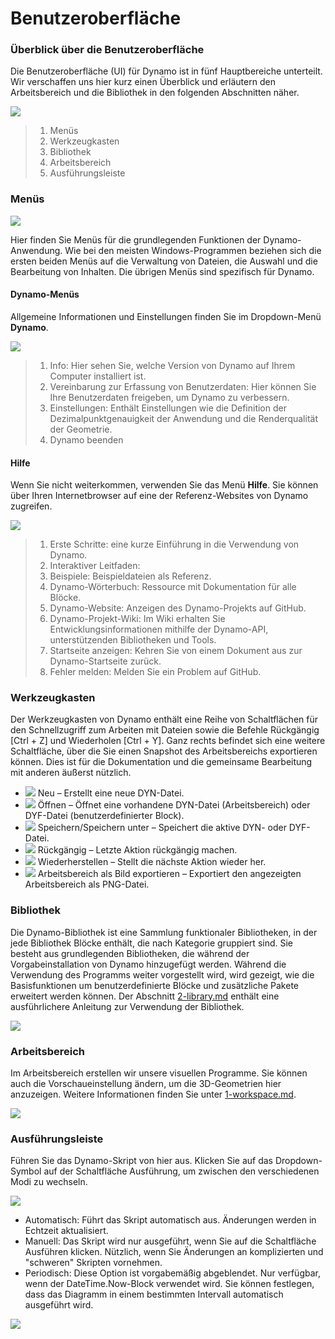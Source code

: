# Benutzeroberfläche

### Überblick über die Benutzeroberfläche

Die Benutzeroberfläche (UI) für Dynamo ist in fünf Hauptbereiche unterteilt. Wir verschaffen uns hier kurz einen Überblick und erläutern den Arbeitsbereich und die Bibliothek in den folgenden Abschnitten näher.

![](<images/user interface - ui.jpg>)

> 1. Menüs
> 2. Werkzeugkasten
> 3. Bibliothek
> 4. Arbeitsbereich
> 5. Ausführungsleiste

### Menüs

![](<images/user interface - menu.jpg>)

Hier finden Sie Menüs für die grundlegenden Funktionen der Dynamo-Anwendung. Wie bei den meisten Windows-Programmen beziehen sich die ersten beiden Menüs auf die Verwaltung von Dateien, die Auswahl und die Bearbeitung von Inhalten. Die übrigen Menüs sind spezifisch für Dynamo.

#### Dynamo-Menüs

Allgemeine Informationen und Einstellungen finden Sie im Dropdown-Menü **Dynamo**.

![](<images/user interface - dynamo menu.jpg>)

> 1. Info: Hier sehen Sie, welche Version von Dynamo auf Ihrem Computer installiert ist.
> 2. Vereinbarung zur Erfassung von Benutzerdaten: Hier können Sie Ihre Benutzerdaten freigeben, um Dynamo zu verbessern.
> 3. Einstellungen: Enthält Einstellungen wie die Definition der Dezimalpunktgenauigkeit der Anwendung und die Renderqualität der Geometrie.
> 4. Dynamo beenden

#### Hilfe

Wenn Sie nicht weiterkommen, verwenden Sie das Menü **Hilfe**. Sie können über Ihren Internetbrowser auf eine der Referenz-Websites von Dynamo zugreifen.

![](<images/user interface - help menu.jpg>)

> 1. Erste Schritte: eine kurze Einführung in die Verwendung von Dynamo.
> 2. Interaktiver Leitfaden:
> 3. Beispiele: Beispieldateien als Referenz.
> 4. Dynamo-Wörterbuch: Ressource mit Dokumentation für alle Blöcke.
> 5. Dynamo-Website: Anzeigen des Dynamo-Projekts auf GitHub.
> 6. Dynamo-Projekt-Wiki: Im Wiki erhalten Sie Entwicklungsinformationen mithilfe der Dynamo-API, unterstützenden Bibliotheken und Tools.
> 7. Startseite anzeigen: Kehren Sie von einem Dokument aus zur Dynamo-Startseite zurück.
> 8. Fehler melden: Melden Sie ein Problem auf GitHub.

### Werkzeugkasten

Der Werkzeugkasten von Dynamo enthält eine Reihe von Schaltflächen für den Schnellzugriff zum Arbeiten mit Dateien sowie die Befehle Rückgängig \[Ctrl + Z] und Wiederholen \[Ctrl + Y]. Ganz rechts befindet sich eine weitere Schaltfläche, über die Sie einen Snapshot des Arbeitsbereichs exportieren können. Dies ist für die Dokumentation und die gemeinsame Bearbeitung mit anderen äußerst nützlich.

* ![](<images/user interface - new file.jpg>) Neu – Erstellt eine neue DYN-Datei.
* ![](<images/user interface - open (1).jpg>) Öffnen – Öffnet eine vorhandene DYN-Datei (Arbeitsbereich) oder DYF-Datei (benutzerdefinierter Block).
* ![](<images/user interface - save.jpg>) Speichern/Speichern unter – Speichert die aktive DYN- oder DYF-Datei.
* ![](<images/user interface - undo.jpg>) Rückgängig – Letzte Aktion rückgängig machen.
* ![](<images/user interface - redo.jpg>) Wiederherstellen – Stellt die nächste Aktion wieder her.
* ![](<images/user interface - screenshot.jpg>) Arbeitsbereich als Bild exportieren – Exportiert den angezeigten Arbeitsbereich als PNG-Datei.

### Bibliothek

Die Dynamo-Bibliothek ist eine Sammlung funktionaler Bibliotheken, in der jede Bibliothek Blöcke enthält, die nach Kategorie gruppiert sind. Sie besteht aus grundlegenden Bibliotheken, die während der Vorgabeinstallation von Dynamo hinzugefügt werden. Während die Verwendung des Programms weiter vorgestellt wird, wird gezeigt, wie die Basisfunktionen um benutzerdefinierte Blöcke und zusätzliche Pakete erweitert werden können. Der Abschnitt [2-library.md](2-library.md "mention") enthält eine ausführlichere Anleitung zur Verwendung der Bibliothek.

![](<images/user interface - library.jpg>)

### Arbeitsbereich

Im Arbeitsbereich erstellen wir unsere visuellen Programme. Sie können auch die Vorschaueinstellung ändern, um die 3D-Geometrien hier anzuzeigen. Weitere Informationen finden Sie unter [1-workspace.md](1-workspace.md "mention").

![](<images/user interface - workspace.gif>)

### Ausführungsleiste

Führen Sie das Dynamo-Skript von hier aus. Klicken Sie auf das Dropdown-Symbol auf der Schaltfläche Ausführung, um zwischen den verschiedenen Modi zu wechseln.

![](<images/user interface - execution bar.gif>)

* Automatisch: Führt das Skript automatisch aus. Änderungen werden in Echtzeit aktualisiert.
* Manuell: Das Skript wird nur ausgeführt, wenn Sie auf die Schaltfläche Ausführen klicken. Nützlich, wenn Sie Änderungen an komplizierten und "schweren" Skripten vornehmen.
* Periodisch: Diese Option ist vorgabemäßig abgeblendet. Nur verfügbar, wenn der DateTime.Now-Block verwendet wird. Sie können festlegen, dass das Diagramm in einem bestimmten Intervall automatisch ausgeführt wird.

![](<images/user interface - execution bar DateTime node.jpg>)
